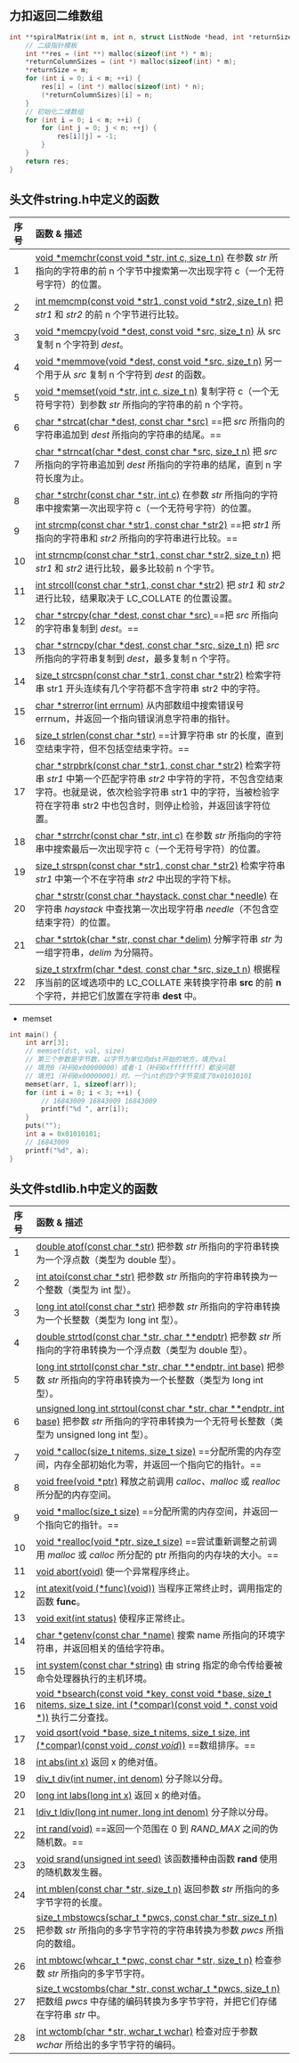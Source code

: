 ## 力扣返回二维数组

```c
int **spiralMatrix(int m, int n, struct ListNode *head, int *returnSize, int **returnColumnSizes) {
    // 二级指针模板
    int **res = (int **) malloc(sizeof(int *) * m);
    *returnColumnSizes = (int *) malloc(sizeof(int) * m);
    *returnSize = m;
    for (int i = 0; i < m; ++i) {
        res[i] = (int *) malloc(sizeof(int) * n);
        (*returnColumnSizes)[i] = n;
    }
    // 初始化二维数组
    for (int i = 0; i < m; ++i) {
        for (int j = 0; j < n; ++j) {
            res[i][j] = -1;
        }
    }
    return res;
}
```

## 头文件string.h中定义的函数

| 序号 | 函数 & 描述                                                  |
| :--- | :----------------------------------------------------------- |
| 1    | [void *memchr(const void *str, int c, size_t n)](https://www.runoob.com/cprogramming/c-function-memchr.html) 在参数 *str* 所指向的字符串的前 n 个字节中搜索第一次出现字符 c（一个无符号字符）的位置。 |
| 2    | [int memcmp(const void *str1, const void *str2, size_t n)](https://www.runoob.com/cprogramming/c-function-memcmp.html) 把 *str1* 和 *str2* 的前 n 个字节进行比较。 |
| 3    | [void *memcpy(void *dest, const void *src, size_t n)](https://www.runoob.com/cprogramming/c-function-memcpy.html) 从 src 复制 n 个字符到 *dest*。 |
| 4    | [void *memmove(void *dest, const void *src, size_t n)](https://www.runoob.com/cprogramming/c-function-memmove.html) 另一个用于从 *src* 复制 n 个字符到 *dest* 的函数。 |
| 5    | [void *memset(void *str, int c, size_t n)](https://www.runoob.com/cprogramming/c-function-memset.html) 复制字符 c（一个无符号字符）到参数 *str* 所指向的字符串的前 n 个字符。 |
| 6    | [char *strcat(char *dest, const char *src)](https://www.runoob.com/cprogramming/c-function-strcat.html) ==把 *src* 所指向的字符串追加到 *dest* 所指向的字符串的结尾。== |
| 7    | [char *strncat(char *dest, const char *src, size_t n)](https://www.runoob.com/cprogramming/c-function-strncat.html) 把 *src* 所指向的字符串追加到 *dest* 所指向的字符串的结尾，直到 n 字符长度为止。 |
| 8    | [char *strchr(const char *str, int c)](https://www.runoob.com/cprogramming/c-function-strchr.html) 在参数 *str* 所指向的字符串中搜索第一次出现字符 c（一个无符号字符）的位置。 |
| 9    | [int strcmp(const char *str1, const char *str2)](https://www.runoob.com/cprogramming/c-function-strcmp.html) ==把 *str1* 所指向的字符串和 *str2* 所指向的字符串进行比较。== |
| 10   | [int strncmp(const char *str1, const char *str2, size_t n)](https://www.runoob.com/cprogramming/c-function-strncmp.html) 把 *str1* 和 *str2* 进行比较，最多比较前 n 个字节。 |
| 11   | [int strcoll(const char *str1, const char *str2)](https://www.runoob.com/cprogramming/c-function-strcoll.html) 把 *str1* 和 *str2* 进行比较，结果取决于 LC_COLLATE 的位置设置。 |
| 12   | [char *strcpy(char *dest, const char *src) ](https://www.runoob.com/cprogramming/c-function-strcpy.html) ==把 *src* 所指向的字符串复制到 *dest*。== |
| 13   | [char *strncpy(char *dest, const char *src, size_t n)](https://www.runoob.com/cprogramming/c-function-strncpy.html) 把 *src* 所指向的字符串复制到 *dest*，最多复制 n 个字符。 |
| 14   | [size_t strcspn(const char *str1, const char *str2)](https://www.runoob.com/cprogramming/c-function-strcspn.html) 检索字符串 str1 开头连续有几个字符都不含字符串 str2 中的字符。 |
| 15   | [char *strerror(int errnum)](https://www.runoob.com/cprogramming/c-function-strerror.html) 从内部数组中搜索错误号 errnum，并返回一个指向错误消息字符串的指针。 |
| 16   | [size_t strlen(const char *str)](https://www.runoob.com/cprogramming/c-function-strlen.html) ==计算字符串 str 的长度，直到空结束字符，但不包括空结束字符。== |
| 17   | [char *strpbrk(const char *str1, const char *str2)](https://www.runoob.com/cprogramming/c-function-strpbrk.html) 检索字符串 *str1* 中第一个匹配字符串 *str2* 中字符的字符，不包含空结束字符。也就是说，依次检验字符串 str1 中的字符，当被检验字符在字符串 str2 中也包含时，则停止检验，并返回该字符位置。 |
| 18   | [char *strrchr(const char *str, int c)](https://www.runoob.com/cprogramming/c-function-strrchr.html) 在参数 *str* 所指向的字符串中搜索最后一次出现字符 c（一个无符号字符）的位置。 |
| 19   | [size_t strspn(const char *str1, const char *str2)](https://www.runoob.com/cprogramming/c-function-strspn.html) 检索字符串 *str1* 中第一个不在字符串 *str2* 中出现的字符下标。 |
| 20   | [char *strstr(const char *haystack, const char *needle)](https://www.runoob.com/cprogramming/c-function-strstr.html) 在字符串 *haystack* 中查找第一次出现字符串 *needle*（不包含空结束字符）的位置。 |
| 21   | [char *strtok(char *str, const char *delim)](https://www.runoob.com/cprogramming/c-function-strtok.html) 分解字符串 *str* 为一组字符串，*delim* 为分隔符。 |
| 22   | [size_t strxfrm(char *dest, const char *src, size_t n)](https://www.runoob.com/cprogramming/c-function-strxfrm.html) 根据程序当前的区域选项中的 LC_COLLATE 来转换字符串 **src** 的前 **n** 个字符，并把它们放置在字符串 **dest** 中。 |

- memset

```c
int main() {
    int arr[3];
    // memset(dst, val, size)
    // 第三个参数是字节数，以字节为单位向dst开始的地方，填充val
    // 填充0（补码0x00000000）或者-1（补码0xffffffff）都没问题
    // 填充1（补码0x00000001）时，一个int的四个字节变成了0x01010101
    memset(arr, 1, sizeof(arr));
    for (int i = 0; i < 3; ++i) {
        // 16843009 16843009 16843009
        printf("%d ", arr[i]);
    }
    puts("");
    int a = 0x01010101;
    // 16843009
    printf("%d", a);
}
```



## 头文件stdlib.h中定义的函数

| 序号 | 函数 & 描述                                                  |
| :--- | :----------------------------------------------------------- |
| 1    | [double atof(const char *str)](https://www.runoob.com/cprogramming/c-function-atof.html) 把参数 *str* 所指向的字符串转换为一个浮点数（类型为 double 型）。 |
| 2    | [int atoi(const char *str)](https://www.runoob.com/cprogramming/c-function-atoi.html) 把参数 *str* 所指向的字符串转换为一个整数（类型为 int 型）。 |
| 3    | [long int atol(const char *str)](https://www.runoob.com/cprogramming/c-function-atol.html) 把参数 *str* 所指向的字符串转换为一个长整数（类型为 long int 型）。 |
| 4    | [double strtod(const char *str, char **endptr)](https://www.runoob.com/cprogramming/c-function-strtod.html) 把参数 *str* 所指向的字符串转换为一个浮点数（类型为 double 型）。 |
| 5    | [long int strtol(const char *str, char **endptr, int base)](https://www.runoob.com/cprogramming/c-function-strtol.html) 把参数 *str* 所指向的字符串转换为一个长整数（类型为 long int 型）。 |
| 6    | [unsigned long int strtoul(const char *str, char **endptr, int base)](https://www.runoob.com/cprogramming/c-function-strtoul.html) 把参数 *str* 所指向的字符串转换为一个无符号长整数（类型为 unsigned long int 型）。 |
| 7    | [void *calloc(size_t nitems, size_t size)](https://www.runoob.com/cprogramming/c-function-calloc.html) ==分配所需的内存空间，内存全部初始化为零，并返回一个指向它的指针。== |
| 8    | [void free(void *ptr)](https://www.runoob.com/cprogramming/c-function-free.html) 释放之前调用 *calloc、malloc* 或 *realloc* 所分配的内存空间。 |
| 9    | [void *malloc(size_t size)](https://www.runoob.com/cprogramming/c-function-malloc.html) ==分配所需的内存空间，并返回一个指向它的指针。== |
| 10   | [void *realloc(void *ptr, size_t size)](https://www.runoob.com/cprogramming/c-function-realloc.html) ==尝试重新调整之前调用 *malloc* 或 *calloc* 所分配的 ptr 所指向的内存块的大小。== |
| 11   | [void abort(void)](https://www.runoob.com/cprogramming/c-function-abort.html) 使一个异常程序终止。 |
| 12   | [int atexit(void (*func)(void))](https://www.runoob.com/cprogramming/c-function-atexit.html) 当程序正常终止时，调用指定的函数 **func**。 |
| 13   | [void exit(int status)](https://www.runoob.com/cprogramming/c-function-exit.html) 使程序正常终止。 |
| 14   | [char *getenv(const char *name)](https://www.runoob.com/cprogramming/c-function-getenv.html) 搜索 name 所指向的环境字符串，并返回相关的值给字符串。 |
| 15   | [int system(const char *string)](https://www.runoob.com/cprogramming/c-function-system.html) 由 string 指定的命令传给要被命令处理器执行的主机环境。 |
| 16   | [void *bsearch(const void *key, const void *base, size_t nitems, size_t size, int (*compar)(const void *, const void *))](https://www.runoob.com/cprogramming/c-function-bsearch.html) 执行二分查找。 |
| 17   | [void qsort(void *base, size_t nitems, size_t size, int (*compar)(const void *, const void*))](https://www.runoob.com/cprogramming/c-function-qsort.html) ==数组排序。== |
| 18   | [int abs(int x)](https://www.runoob.com/cprogramming/c-function-abs.html) 返回 x 的绝对值。 |
| 19   | [div_t div(int numer, int denom)](https://www.runoob.com/cprogramming/c-function-div.html) 分子除以分母。 |
| 20   | [long int labs(long int x)](https://www.runoob.com/cprogramming/c-function-labs.html) 返回 x 的绝对值。 |
| 21   | [ldiv_t ldiv(long int numer, long int denom)](https://www.runoob.com/cprogramming/c-function-ldiv.html) 分子除以分母。 |
| 22   | [int rand(void)](https://www.runoob.com/cprogramming/c-function-rand.html) ==返回一个范围在 0 到 *RAND_MAX* 之间的伪随机数。== |
| 23   | [void srand(unsigned int seed)](https://www.runoob.com/cprogramming/c-function-srand.html) 该函数播种由函数 **rand** 使用的随机数发生器。 |
| 24   | [int mblen(const char *str, size_t n)](https://www.runoob.com/cprogramming/c-function-mblen.html) 返回参数 *str* 所指向的多字节字符的长度。 |
| 25   | [size_t mbstowcs(schar_t *pwcs, const char *str, size_t n)](https://www.runoob.com/cprogramming/c-function-mbstowcs.html) 把参数 *str* 所指向的多字节字符的字符串转换为参数 *pwcs* 所指向的数组。 |
| 26   | [int mbtowc(whcar_t *pwc, const char *str, size_t n)](https://www.runoob.com/cprogramming/c-function-mbtowc.html) 检查参数 *str* 所指向的多字节字符。 |
| 27   | [size_t wcstombs(char *str, const wchar_t *pwcs, size_t n)](https://www.runoob.com/cprogramming/c-function-wcstombs.html) 把数组 *pwcs* 中存储的编码转换为多字节字符，并把它们存储在字符串 *str* 中。 |
| 28   | [int wctomb(char *str, wchar_t wchar)](https://www.runoob.com/cprogramming/c-function-wctomb.html) 检查对应于参数 *wchar* 所给出的多字节字符的编码。 |